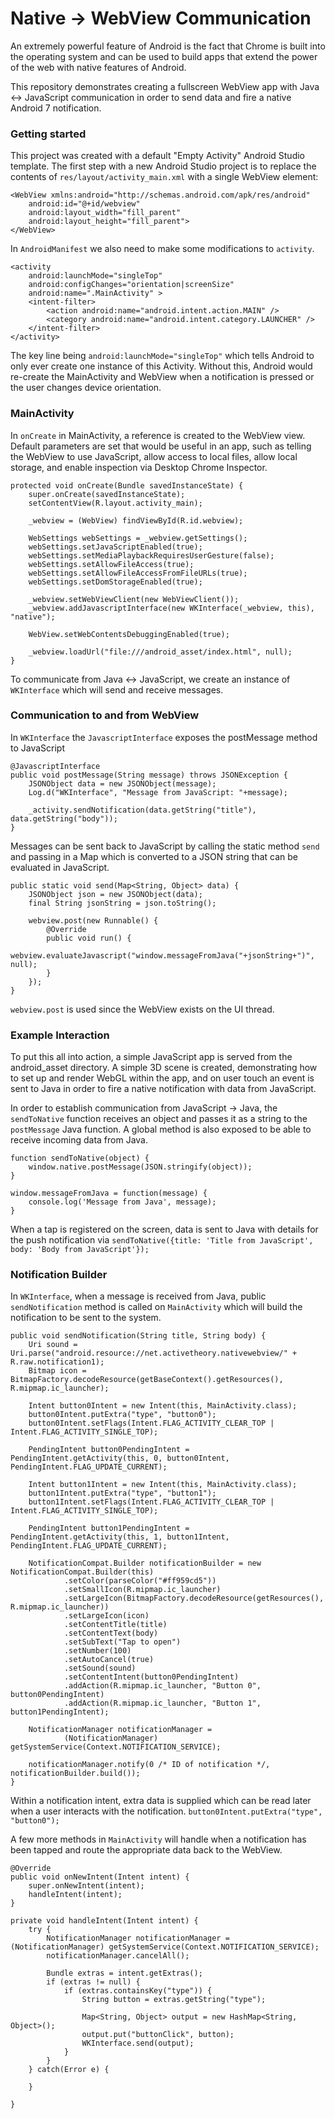 # Native -> WebView Communication
An extremely powerful feature of Android is the fact that Chrome is built into the operating system and can be used to build apps that extend the power of the web with native features of Android.

This repository demonstrates creating a fullscreen WebView app with Java <-> JavaScript communication in order to send data and fire a native Android 7 notification.

### Getting started
This project was created with a default "Empty Activity" Android Studio template. The first step with a new Android Studio project is to replace the contents of ```res/layout/activity_main.xml``` with a single WebView element:

```
<WebView xmlns:android="http://schemas.android.com/apk/res/android"
    android:id="@+id/webview"
    android:layout_width="fill_parent"
    android:layout_height="fill_parent">
</WebView>
```

In  ```AndroidManifest``` we also need to make some modifications to ```activity```.
```
<activity
    android:launchMode="singleTop"
    android:configChanges="orientation|screenSize"
    android:name=".MainActivity" >
    <intent-filter>
        <action android:name="android.intent.action.MAIN" />
        <category android:name="android.intent.category.LAUNCHER" />
    </intent-filter>
</activity>
```
The key line being ```android:launchMode="singleTop"``` which tells Android to only ever create one instance of this Activity. Without this, Android would re-create the MainActivity and WebView when a notification is pressed or the user changes device orientation.

### MainActivity
In ```onCreate``` in MainActivity, a reference is created to the WebView view. Default parameters are set that would be useful in an app, such as telling the WebView to use JavaScript, allow access to local files, allow local storage, and enable inspection via Desktop Chrome Inspector.

```
protected void onCreate(Bundle savedInstanceState) {
    super.onCreate(savedInstanceState);
    setContentView(R.layout.activity_main);

    _webview = (WebView) findViewById(R.id.webview);

    WebSettings webSettings = _webview.getSettings();
    webSettings.setJavaScriptEnabled(true);
    webSettings.setMediaPlaybackRequiresUserGesture(false);
    webSettings.setAllowFileAccess(true);
    webSettings.setAllowFileAccessFromFileURLs(true);
    webSettings.setDomStorageEnabled(true);

    _webview.setWebViewClient(new WebViewClient());
    _webview.addJavascriptInterface(new WKInterface(_webview, this), "native");

    WebView.setWebContentsDebuggingEnabled(true);

    _webview.loadUrl("file:///android_asset/index.html", null);
}
```

To communicate from Java <-> JavaScript, we create an instance of  ``WKInterface`` which will send and receive messages.

### Communication to and from WebView
In ```WKInterface``` the ```JavascriptInterface``` exposes the postMessage method to JavaScript

```
@JavascriptInterface
public void postMessage(String message) throws JSONException {
    JSONObject data = new JSONObject(message);
    Log.d("WKInterface", "Message from JavaScript: "+message);

    _activity.sendNotification(data.getString("title"), data.getString("body"));
}
```
Messages can be sent back to JavaScript by calling the static method ```send``` and passing in a Map which is converted to a JSON string that can be evaluated in JavaScript.

```
public static void send(Map<String, Object> data) {
    JSONObject json = new JSONObject(data);
    final String jsonString = json.toString();

    webview.post(new Runnable() {
        @Override
        public void run() {
            webview.evaluateJavascript("window.messageFromJava("+jsonString+")", null);
        }
    });
}
```

```webview.post``` is used since the WebView exists on the UI thread.

### Example Interaction
To put this all into action, a simple JavaScript app is served from the android_asset directory. A simple 3D scene is created, demonstrating how to set up and render WebGL within the app, and on user touch an event is sent to Java in order to fire a native notification with data from JavaScript.

In order to establish communication from JavaScript -> Java, the ```sendToNative``` function receives an object and passes it as a string to the ```postMessage``` Java function. A global method is also exposed to be able to receive incoming data from Java.

```
function sendToNative(object) {
    window.native.postMessage(JSON.stringify(object));
}

window.messageFromJava = function(message) {
    console.log('Message from Java', message);
}
```

When a tap is registered on the screen, data is sent to Java with details for the push notification via
```sendToNative({title: 'Title from JavaScript', body: 'Body from JavaScript'});```

### Notification Builder
In ```WKInterface```, when a message is received from Java, public ```sendNotification``` method is called on ```MainActivity``` which will build the notification to be sent to the system.

```
public void sendNotification(String title, String body) {
    Uri sound = Uri.parse("android.resource://net.activetheory.nativewebview/" + R.raw.notification1);
    Bitmap icon = BitmapFactory.decodeResource(getBaseContext().getResources(), R.mipmap.ic_launcher);

    Intent button0Intent = new Intent(this, MainActivity.class);
    button0Intent.putExtra("type", "button0");
    button0Intent.setFlags(Intent.FLAG_ACTIVITY_CLEAR_TOP | Intent.FLAG_ACTIVITY_SINGLE_TOP);

    PendingIntent button0PendingIntent = PendingIntent.getActivity(this, 0, button0Intent, PendingIntent.FLAG_UPDATE_CURRENT);

    Intent button1Intent = new Intent(this, MainActivity.class);
    button1Intent.putExtra("type", "button1");
    button1Intent.setFlags(Intent.FLAG_ACTIVITY_CLEAR_TOP | Intent.FLAG_ACTIVITY_SINGLE_TOP);

    PendingIntent button1PendingIntent = PendingIntent.getActivity(this, 1, button1Intent, PendingIntent.FLAG_UPDATE_CURRENT);

    NotificationCompat.Builder notificationBuilder = new NotificationCompat.Builder(this)
            .setColor(parseColor("#ff959cd5"))
            .setSmallIcon(R.mipmap.ic_launcher)
            .setLargeIcon(BitmapFactory.decodeResource(getResources(), R.mipmap.ic_launcher))
            .setLargeIcon(icon)
            .setContentTitle(title)
            .setContentText(body)
            .setSubText("Tap to open")
            .setNumber(100)
            .setAutoCancel(true)
            .setSound(sound)
            .setContentIntent(button0PendingIntent)
            .addAction(R.mipmap.ic_launcher, "Button 0", button0PendingIntent)
            .addAction(R.mipmap.ic_launcher, "Button 1", button1PendingIntent);

    NotificationManager notificationManager =
            (NotificationManager) getSystemService(Context.NOTIFICATION_SERVICE);

    notificationManager.notify(0 /* ID of notification */, notificationBuilder.build());
}
```

Within a notification intent, extra data is supplied which can be read later when a user interacts with the notification.
```button0Intent.putExtra("type", "button0");```

A few more methods in ``MainActivity`` will handle when a notification has been tapped and route the appropriate data back to the WebView.

```
@Override
public void onNewIntent(Intent intent) {
    super.onNewIntent(intent);
    handleIntent(intent);
}

private void handleIntent(Intent intent) {
    try {
        NotificationManager notificationManager = (NotificationManager) getSystemService(Context.NOTIFICATION_SERVICE);
        notificationManager.cancelAll();

        Bundle extras = intent.getExtras();
        if (extras != null) {
            if (extras.containsKey("type")) {
                String button = extras.getString("type");

                Map<String, Object> output = new HashMap<String, Object>();
                output.put("buttonClick", button);
                WKInterface.send(output);
            }
        }
    } catch(Error e) {

    }

}
```
